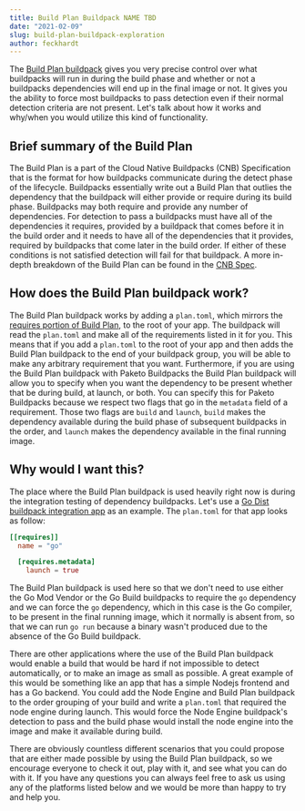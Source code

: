 ```yaml
---
title: Build Plan Buildpack NAME TBD
date: "2021-02-09"
slug: build-plan-buildpack-exploration
author: feckhardt
---
```

The [Build Plan buildpack](https://github.com/paketo-community/build-plan)
gives you very precise control over what buildpacks will run in during the
build phase and whether or not a buildpacks dependencies will end up in the
final image or not. It gives you the ability to force most buildpacks to pass
detection even if their normal detection criteria are not present. Let's talk
about how it works and why/when you would utilize this kind of functionality.

## Brief summary of the Build Plan

The Build Plan is a part of the Cloud Native Buildpacks (CNB) Specification
that is the format for how buildpacks communicate during the detect phase of
the lifecycle. Buildpacks essentially write out a Build Plan that outlies the
dependency that the buildpack will either provide or require during its build
phase. Buildpacks may both require and provide any number of dependencies. For
detection to pass a buildpacks must have all of the dependencies it requires,
provided by a buildpack that comes before it in the build order and it needs to
have all of the dependencies that it provides, required by buildpacks that come
later in the build order. If either of these conditions is not satisfied
detection will fail for that buildpack. A more in-depth breakdown of the Build
Plan can be found in the [CNB
Spec](https://github.com/buildpacks/spec/blob/main/buildpack.md).

## How does the Build Plan buildpack work?

The Build Plan buildpack works by adding a `plan.toml`, which mirrors the
[requires portion of Build
Plan](https://github.com/buildpacks/spec/blob/main/buildpack.md#build-plan-toml),
to the root of your app. The buildpack will read the `plan.toml` and make all
of the requirements listed in it for you. This means that if you add a
`plan.toml` to the root of your app and then adds the Build Plan buildpack to
the end of your  buildpack group, you will be able to make any arbitrary
requirement that you want. Furthermore, if you are using the Build Plan
buildpack with Paketo Buildpacks the Build Plan buildpack will allow you to
specify when you want the dependency to be present whether that be during
build, at launch, or both. You can specify this for Paketo Buildpacks because
we respect two flags that go in the `metadata` field of a requirement. Those
two flags are `build` and `launch`, `build` makes the dependency available
during the build phase of subsequent buildpacks in the order, and `launch`
makes the dependency available in the final running image.

## Why would I want this?

The place where the Build Plan buildpack is used heavily right now is during
the integration testing of dependency buildpacks. Let's use a [Go Dist
buildpack integration
app](https://github.com/paketo-buildpacks/go-dist/tree/main/integration/testdata/default_app)
as an example. The `plan.toml` for that app looks as follow:
```toml
[[requires]]
  name = "go"

  [requires.metadata]
    launch = true
```
The Build Plan buildpack is used here so that we don't need to use either the
Go Mod Vendor or the Go Build buildpacks to require the `go` dependency and we
can force the `go` dependency, which in this case is the Go compiler, to be
present in the final running image, which it normally is absent from, so that
we can run `go run` because a binary wasn't produced due to the absence of the
Go Build buildpack.

There are other applications where the use of the Build Plan buildpack would
enable a build that would be hard if not impossible to detect automatically, or
to make an image as small as possible. A great example of this would be
something like an app that has a simple Nodejs frontend and has a Go backend.
You could add the Node Engine and Build Plan buildpack to the order grouping of
your build and write a `plan.toml` that required the node engine during launch.
This would force the Node Engine buildpack's detection to pass and the build
phase would install the node engine into the image and make it available during
build.

There are obviously countless different scenarios that you could propose that
are either made possible by using the Build Plan buildpack, so we encourage
everyone to check it out, play with it, and see what you can do with it. If you
have any questions you can always feel free to ask us using any of the
platforms listed below and we would be more than happy to try and help you.

<Links to talk to us>
